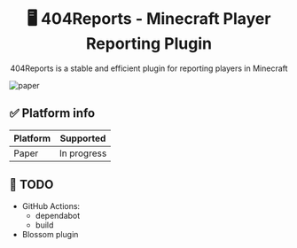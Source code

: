 <div align="center">
  <h1>🖥️ 404Reports - Minecraft Player Reporting Plugin</h1>
  404Reports is a stable and efficient plugin for reporting players in Minecraft
</div>

![paper](https://cdn.jsdelivr.net/npm/@intergrav/devins-badges@3/assets/compact/supported/paper_vector.svg)

## ✅ Platform info
| Platform | Supported |
|----------|-----------|
| Paper    | In progress |

## 🔔 TODO
- GitHub Actions:
  - dependabot
  - build
- Blossom plugin
